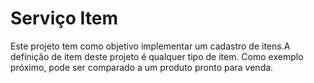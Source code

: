 # Serviço Item

Este projeto tem como objetivo implementar um cadastro de itens.A definição de item deste projeto é qualquer tipo de item. Como exemplo próximo, pode ser comparado a um produto pronto para venda.